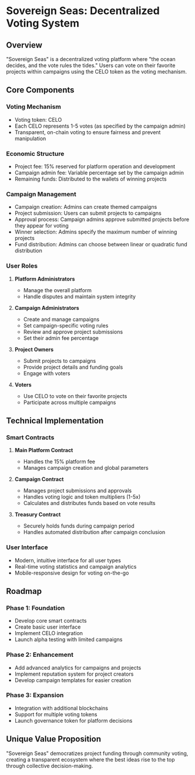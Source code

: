 # Sovereign Seas: Decentralized Voting System

## Overview
"Sovereign Seas" is a decentralized voting platform where "the ocean decides, and the vote rules the tides." Users can vote on their favorite projects within campaigns using the CELO token as the voting mechanism.

## Core Components

### Voting Mechanism
- Voting token: CELO
- Each CELO represents 1-5 votes (as specified by the campaign admin)
- Transparent, on-chain voting to ensure fairness and prevent manipulation

### Economic Structure
- Project fee: 15% reserved for platform operation and development
- Campaign admin fee: Variable percentage set by the campaign admin
- Remaining funds: Distributed to the wallets of winning projects

### Campaign Management
- Campaign creation: Admins can create themed campaigns
- Project submission: Users can submit projects to campaigns
- Approval process: Campaign admins approve submitted projects before they appear for voting
- Winner selection: Admins specify the maximum number of winning projects
- Fund distribution: Admins can choose between linear or quadratic fund distribution

### User Roles
1. **Platform Administrators**
   - Manage the overall platform
   - Handle disputes and maintain system integrity

2. **Campaign Administrators**
   - Create and manage campaigns
   - Set campaign-specific voting rules
   - Review and approve project submissions
   - Set their admin fee percentage

3. **Project Owners**
   - Submit projects to campaigns
   - Provide project details and funding goals
   - Engage with voters

4. **Voters**
   - Use CELO to vote on their favorite projects
   - Participate across multiple campaigns

## Technical Implementation

### Smart Contracts
1. **Main Platform Contract**
   - Handles the 15% platform fee
   - Manages campaign creation and global parameters

2. **Campaign Contract**
   - Manages project submissions and approvals
   - Handles voting logic and token multipliers (1-5x)
   - Calculates and distributes funds based on vote results

3. **Treasury Contract**
   - Securely holds funds during campaign period
   - Handles automated distribution after campaign conclusion

### User Interface
- Modern, intuitive interface for all user types
- Real-time voting statistics and campaign analytics
- Mobile-responsive design for voting on-the-go

## Roadmap

### Phase 1: Foundation
- Develop core smart contracts
- Create basic user interface
- Implement CELO integration
- Launch alpha testing with limited campaigns

### Phase 2: Enhancement
- Add advanced analytics for campaigns and projects
- Implement reputation system for project creators
- Develop campaign templates for easier creation

### Phase 3: Expansion
- Integration with additional blockchains
- Support for multiple voting tokens
- Launch governance token for platform decisions

## Unique Value Proposition
"Sovereign Seas" democratizes project funding through community voting, creating a transparent ecosystem where the best ideas rise to the top through collective decision-making.